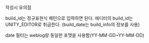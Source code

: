 작성시 유의점

build_id는 정규표현식 패턴으로 입력하면 된다.
에디터의 build_id는 UNITY_EDITOR로 취급한다.
(build_date는 build_info의 정보를 사용)

date 필터는 weblog랑 동일한 포맷을 사용함(YY-MM-DD~YY-MM-DD)